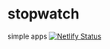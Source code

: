 # stopwatch
simple apps
[![Netlify Status](https://api.netlify.com/api/v1/badges/9f584b11-b099-49cf-b5a0-16be020536a9/deploy-status)](https://app.netlify.com/sites/stop-watch-muhi/deploys)
